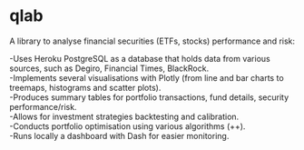 # qlab

A library to analyse financial securities (ETFs, stocks) performance and risk:

-Uses Heroku PostgreSQL as a database that holds data from various sources, such as Degiro, Financial Times, BlackRock.<br>
-Implements several visualisations with Plotly (from line and bar charts to treemaps, histograms and scatter plots).<br>
-Produces summary tables for portfolio transactions, fund details, security performance/risk.<br>
-Allows for investment strategies backtesting and calibration.<br>
-Conducts portfolio optimisation using various algorithms (++).<br>
-Runs locally a dashboard with Dash for easier monitoring.<br>
